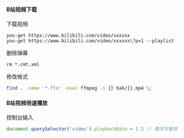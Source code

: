 #### B站视频下载

下载视频

```shell
you-get https://www.bilibili.com/video/xxxxxx
you-get https://www.bilibili.com/video/xxxxxx\?p=1 --playlist
```

删除弹幕

```shell
rm *.cmt.xml
```

修改格式

```bash
find . -name '*.flv' -exec ffmpeg -i {} bak/{}.mp4 \;
```

#### B站视频倍速播放

控制台输入

```js
document.querySelector('video').playbackRate = 2.5 // 数字可更改
```



